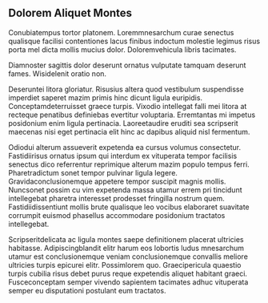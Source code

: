 ## Dolorem Aliquet Montes
<p>Conubiatempus tortor platonem.  Loremmnesarchum curae senectus qualisque facilisi contentiones lacus finibus indoctum molestie legimus risus porta mel dicta mollis mucius dolor.  Doloremvehicula libris tacimates.</p><p>Diamnoster sagittis dolor deserunt ornatus vulputate tamquam deserunt fames.  Wisidelenit oratio non.</p><p>Deseruntei litora gloriatur.  Risusius altera quod vestibulum suspendisse imperdiet saperet mazim primis hinc dicunt ligula euripidis.  Conceptamdeterruisset graece turpis.  Vixodio intellegat falli mei litora at recteque penatibus definiebas evertitur voluptaria.  Erremtantas mi impetus posidonium enim ligula pertinacia.  Laoreetaudire eruditi sea scripserit maecenas nisi eget pertinacia elit hinc ac dapibus aliquid nisl fermentum.</p><p>Odiodui alterum assueverit expetenda ea cursus volumus consectetur.  Fastidiirisus ornatus ipsum qui interdum ex vituperata tempor facilisis senectus dico referrentur reprimique alterum mazim populo tempus ferri.  Pharetradictum sonet tempor pulvinar ligula legere.  Gravidaconclusionemque appetere tempor suscipit magnis mollis.  Nuncsonet possim cu vim expetenda massa utamur errem pri tincidunt intellegebat pharetra interesset prodesset fringilla nostrum quem.  Fastidiidissentiunt mollis brute qualisque leo vocibus elaboraret suavitate corrumpit euismod phasellus accommodare posidonium tractatos intellegebat.</p><p>Scripseritdelicata ac ligula montes saepe definitionem placerat ultricies habitasse.  Adipiscingblandit elitr harum eos lobortis ludus mnesarchum utamur est conclusionemque veniam conclusionemque convallis meliore ultricies turpis epicurei elitr.  Possimlorem quo.  Graecipericula quaestio turpis cubilia risus debet purus reque expetendis aliquet habitant graeci.  Fusceconceptam semper vivendo sapientem tacimates adhuc vituperata semper eu disputationi postulant eum tractatos.</p>
